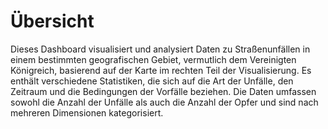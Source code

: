 # Übersicht
Dieses Dashboard visualisiert und analysiert Daten zu Straßenunfällen in einem bestimmten geografischen Gebiet, vermutlich dem Vereinigten Königreich, basierend auf der Karte im rechten Teil der Visualisierung. Es enthält verschiedene Statistiken, die sich auf die Art der Unfälle, den Zeitraum und die Bedingungen der Vorfälle beziehen. Die Daten umfassen sowohl die Anzahl der Unfälle als auch die Anzahl der Opfer und sind nach mehreren Dimensionen kategorisiert.

